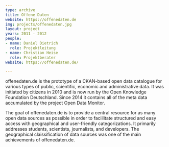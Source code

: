 ```yaml
---
type: archive
title: Offene Daten
website: https://offenedaten.de
img: projects/offenedaten.jpg
layout: project
years: 2011 - 2012
people:
- name: Daniel Dietrich
  role: Projektleitung
- name: Christian Heise
  role: Projektberater
website: https://offenedaten.de/

---
```


offenedaten.de is the prototype of a CKAN-based open data catalogue for various types of public, scientific, economic and administrative data. It was initiated by citizens in 2010 and is now run by the Open Knowledge Foundation Deutschland. Since 2014 it contains all of the meta data accumulated by the project Open Data Monitor.

The goal of offenedaten.de is to provide a central resource for as many open data sources as possible in order to faciilitate structured and easy access with geographical and user-friendly categorizations. It primarily addresses students, scientists, journalists, and developers. The geographical claissification of data sources was one of the main achievements of offenedaten.de.


